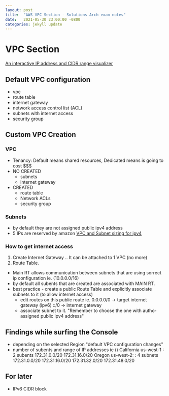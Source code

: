 ```yaml
---
layout: post
title:  "AWS VPC Section - Solutions Arch exam notes"
date:   2021-05-30 23:00:00 -0800
categories: jekyll update
---
```


# VPC Section
[An interactive IP address and CIDR range visualizer](https://cidr.xyz/)

## Default VPC configuration
- vpc
- route table
- internet gateway
- network access control list (ACL)
- subnets with internet access
- security group

## Custom VPC Creation
### VPC
- Tenancy: Default means shared resources, Dedicated means is going to cost $$$
- NO CREATED
  - subnets 
  - internet gateway
- CREATED
  - route table
  - Network ACLs
  - security group
### Subnets
 - by default they are not assigned public ipv4 address
 - 5 IPs are reserved by amazon [VPC and Subnet sizing for ipv4](https://docs.aws.amazon.com/vpc/latest/userguide/VPC_Subnets.html#VPC_Sizing)

### How to get internet access
1. Create Internet Gateway .. It can be attached to 1 VPC (no more)
2. Route Table.
  - Main RT allows communication between subnets that are using sorrect ip configuration ie. (10.0.0.0/16)
  - by default all subents that are created are associated with MAIN RT.
  - best practice - create a public Route Table and explicitly associate subnets to it (to allow internet access)
    - edit routes on this public route ie. 0.0.0.0/0 -> target internet gateway (ipv6) ::/0 -> internet gateway
    - associate subnet to it. "Remember to choose the one with autho-assigned public ipv4 address"

## Findings while surfing the Console
- depending on the selected Region "default VPC configuration changes"
 - number of subents and range of IP addresses ie ()
  California us-west-1 : 2 subents 172.31.0.0/20 172.31.16.0/20
  Oregon us-west-2: : 4 subnets 172.31.0.0/20 172.31.16.0/20 172.31.32.0/20 172.31.48.0/20


## For later
- IPv6 CIDR block
